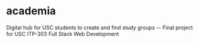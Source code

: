 # academia
Digital hub for USC students to create and find study groups -- Final project for USC ITP-303 Full Stack Web Development

